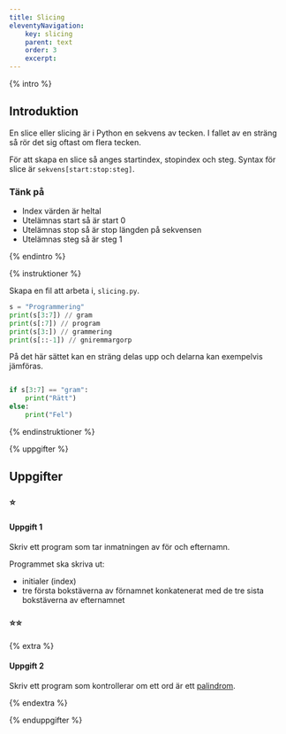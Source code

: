 ```yaml
---
title: Slicing 
eleventyNavigation:
    key: slicing
    parent: text
    order: 3
    excerpt: 
---
```

{% intro %}

## Introduktion

En slice eller slicing är i Python en sekvens av tecken. I fallet av en sträng så
rör det sig oftast om flera tecken.

För att skapa en slice så anges startindex, stopindex och steg.
Syntax för slice är ```sekvens[start:stop:steg]```.

### Tänk på
- Index värden är heltal
- Utelämnas start så är start 0
- Utelämnas stop så är stop längden på sekvensen
- Utelämnas steg så är steg 1

{% endintro %}

{% instruktioner %}

Skapa en fil att arbeta i, ```slicing.py```.

```python
s = "Programmering"
print(s[3:7]) // gram
print(s[:7]) // program
print(s[3:]) // grammering
print(s[::-1]) // gniremmargorp
```

På det här sättet kan en sträng delas upp och delarna kan exempelvis jämföras.

```python

if s[3:7] == "gram":
    print("Rätt")
else:
    print("Fel")
```

{% endinstruktioner %}

{% uppgifter %}

## Uppgifter
### ⭐
#### Uppgift 1

Skriv ett program som tar inmatningen av för och efternamn.

Programmet ska skriva ut:
- initialer (index)
- tre första bokstäverna av förnamnet konkatenerat med de tre sista bokstäverna av efternamnet

### ⭐⭐

{% extra %}

#### Uppgift 2
Skriv ett program som kontrollerar om ett ord är ett [palindrom](https://sv.wikipedia.org/wiki/Palindrom).

{% endextra %}

{% enduppgifter %}